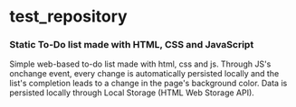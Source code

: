 # test_repository
### Static To-Do list made with HTML, CSS and JavaScript

Simple web-based to-do list made with html, css and js.
Through JS's onchange event, every change is automatically persisted locally and the list's completion leads to a change in the page's background color.
Data is persisted locally through Local Storage (HTML Web Storage API).
